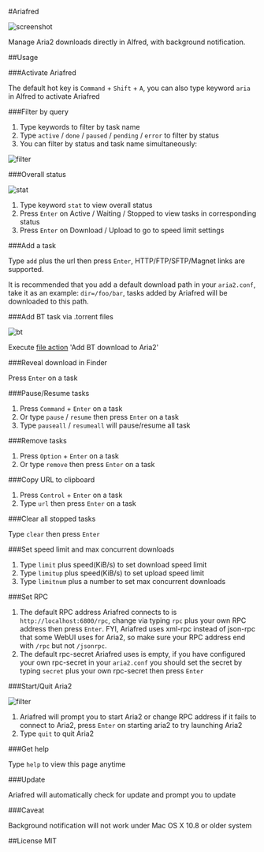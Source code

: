 #Ariafred

![screenshot](https://github.com/Wildog/Ariafred/raw/master/screenshots/ariafred.gif)

Manage Aria2 downloads directly in Alfred, with background notification.

##Usage

###Activate Ariafred

The default hot key is `Command` + `Shift` + `A`, you can also type keyword `aria` in Alfred to activate Ariafred

###Filter by query

1. Type keywords to filter by task name
2. Type `active` / `done` / `paused` / `pending` / `error` to filter by status
3. You can filter by status and task name simultaneously:

![filter](https://github.com/Wildog/Ariafred/raw/master/screenshots/filter.png)

###Overall status

![stat](https://github.com/Wildog/Ariafred/raw/master/screenshots/stat.png)

1. Type keyword `stat` to view overall status
2. Press `Enter` on Active / Waiting / Stopped to view tasks in corresponding status
3. Press `Enter` on Download / Upload to go to speed limit settings

###Add a task

Type `add` plus the url then press `Enter`, HTTP/FTP/SFTP/Magnet links are supported. 

It is recommended that you add a default download path in your `aria2.conf`, take it as an example: `dir=/foo/bar`, tasks added by Ariafred will be downloaded to this path.

###Add BT task via .torrent files

![bt](https://github.com/Wildog/Ariafred/raw/master/screenshots/bt.png)

Execute [file action](https://www.alfredapp.com/help/features/file-search/#file-actions) 'Add BT download to Aria2'

###Reveal download in Finder

Press `Enter` on a task

###Pause/Resume tasks

1. Press `Command` + `Enter` on a task
2. Or type `pause` / `resume` then press `Enter` on a task
3. Type `pauseall` / `resumeall` will pause/resume all task 

###Remove tasks

1. Press `Option` + `Enter` on a task
2. Or type `remove` then press `Enter` on a task

###Copy URL to clipboard

1. Press `Control` + `Enter` on a task
2. Type `url` then press `Enter` on a task

###Clear all stopped tasks

Type `clear` then press `Enter`

###Set speed limit and max concurrent downloads

1. Type `limit` plus speed(KiB/s) to set download speed limit
2. Type `limitup` plus speed(KiB/s) to set upload speed limit
3. Type `limitnum` plus a number to set max concurrent downloads

###Set RPC

1. The default RPC address Ariafred connects to is `http://localhost:6800/rpc`, change via typing `rpc`  plus your own RPC address then press `Enter`. FYI, Ariafred uses xml-rpc instead of json-rpc that some WebUI uses for Aria2, so make sure your RPC address end with `/rpc` but not `/jsonrpc`.
2. The default rpc-secret Ariafred uses is empty, if you have configured your own rpc-secret in your `aria2.conf` you should set the secret by typing `secret` plus your own rpc-secret then press `Enter` 

###Start/Quit Aria2

![filter](https://github.com/Wildog/Ariafred/raw/master/screenshots/run.png)

1. Ariafred will prompt you to start Aria2 or change RPC address if it fails to connect to Aria2, press `Enter` on starting aria2 to try launching Aria2
2. Type `quit` to quit Aria2

###Get help

Type `help` to view this page anytime

###Update

Ariafred will automatically check for update and prompt you to update

###Caveat

Background notification will not work under Mac OS X 10.8 or older system

##License
MIT
